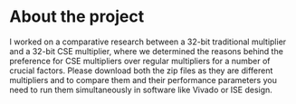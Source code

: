 # About the project
I worked on a comparative research between a 32-bit traditional multiplier and a 32-bit CSE multiplier, where we determined the reasons behind the preference for CSE multipliers over regular multipliers for a number of crucial factors. Please download both the zip files as they are different multipliers and to compare them and their performance parameters you need to run them simultaneously in software like Vivado or ISE design. 
